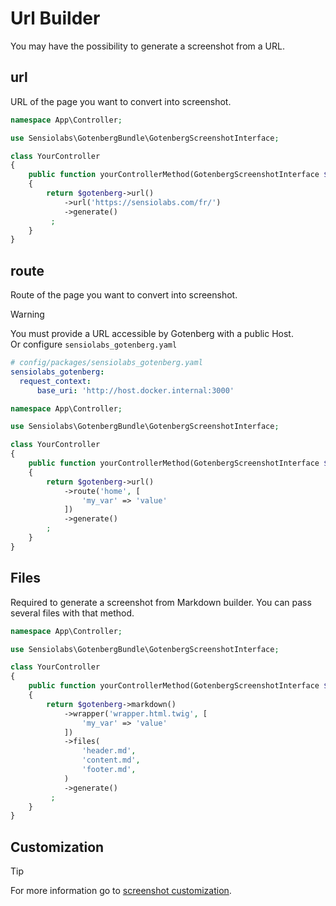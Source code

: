 # Url Builder

You may have the possibility to generate a screenshot from a URL.

## url

URL of the page you want to convert into screenshot.

```php
namespace App\Controller;

use Sensiolabs\GotenbergBundle\GotenbergScreenshotInterface;

class YourController
{
    public function yourControllerMethod(GotenbergScreenshotInterface $gotenberg): Response
    {
        return $gotenberg->url()
            ->url('https://sensiolabs.com/fr/')
            ->generate()
         ;
    }
}
```

## route

Route of the page you want to convert into screenshot.

> [!WARNING]  
> You must provide a URL accessible by Gotenberg with a public Host.  
> Or configure `sensiolabs_gotenberg.yaml`
> ```yaml
> # config/packages/sensiolabs_gotenberg.yaml
> sensiolabs_gotenberg:
>   request_context:
>       base_uri: 'http://host.docker.internal:3000'
> ```


```php
namespace App\Controller;

use Sensiolabs\GotenbergBundle\GotenbergScreenshotInterface;

class YourController
{
    public function yourControllerMethod(GotenbergScreenshotInterface $gotenberg): Response
    {
        return $gotenberg->url()
            ->route('home', [
                'my_var' => 'value'
            ])
            ->generate()
        ;
    }
}
```

## Files

Required to generate a screenshot from Markdown builder. You can pass several files with that method.

```php
namespace App\Controller;

use Sensiolabs\GotenbergBundle\GotenbergScreenshotInterface;

class YourController
{
    public function yourControllerMethod(GotenbergScreenshotInterface $gotenberg): Response
    {
        return $gotenberg->markdown()
            ->wrapper('wrapper.html.twig', [
                'my_var' => 'value'
            ])
            ->files(
                'header.md', 
                'content.md', 
                'footer.md',
            )
            ->generate()
         ;
    }
}
```

## Customization

> [!TIP]
> For more information go to [screenshot customization](customization.md).
